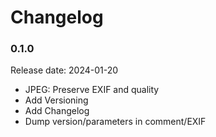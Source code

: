 # Changelog

### 0.1.0

Release date: 2024-01-20
- JPEG: Preserve EXIF and quality
- Add Versioning
- Add Changelog
- Dump version/parameters in comment/EXIF
